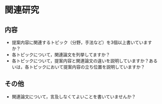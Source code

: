 # 関連研究

## 内容
- 提案内容に関連するトピック（分野，手法など）を3個以上書いていますか？
- 各トピックについて，関連論文を列挙してますか？
- 各トピックについて，提案内容と関連論文の違いを説明していますか？あるいは，各トピックにおいて提案内容の立ち位置を説明していますか？

## その他
- 関連論文について，言及しなくてよいことを書いていませんか？
